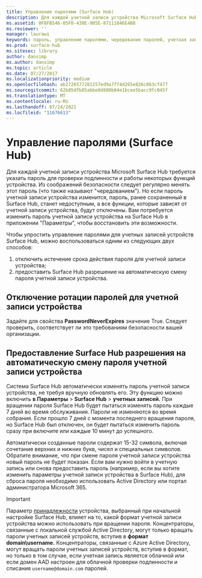 ```yaml
---
title: Управление паролями (Surface Hub)
description: Для каждой учетной записи устройства Microsoft Surface Hub требуется указать пароль для проверки подлинности и работы некоторых функций устройства.
ms.assetid: 0FBFB546-05F0-430E-905E-87111046E4B8
ms.reviewer: ''
manager: laurawi
keywords: пароль, управление паролями, чередование паролей, учетная запись устройства
ms.prod: surface-hub
ms.sitesec: library
author: dansimp
ms.author: dansimp
ms.topic: article
ms.date: 07/27/2017
ms.localizationpriority: medium
ms.openlocfilehash: ab2726577201157ed9a7ff4d265e826c063cf477
ms.sourcegitcommit: 62b85dfb85abbe0d880b04e1bcee5bacc9fc045f
ms.translationtype: MT
ms.contentlocale: ru-RU
ms.lasthandoff: 07/24/2021
ms.locfileid: "11676613"
---
```

# <a name="password-management-surface-hub"></a>Управление паролями (Surface Hub)

Для каждой учетной записи устройства Microsoft Surface Hub требуется указать пароль для проверки подлинности и работы некоторых функций устройства. Из соображений безопасности следует регулярно менять этот пароль (что также называют "чередованием"). Но если пароль учетной записи устройства изменится, пароль, ранее сохраненный в Surface Hub, станет недоступным, а все функции, которые зависят от учетной записи устройства, будут отключены. Вам потребуется изменить пароль учетной записи устройства на Surface Hub в приложении "Параметры", чтобы восстановить эти возможности.

Чтобы упростить управление паролями для учетных записей устройств Surface Hub, можно воспользоваться одним из следующих двух способов:

1.  отключить истечение срока действия пароля для учетной записи устройства;
2.  предоставить Surface Hub разрешение на автоматическую смену пароля учетной записи устройства.


## <a name="turn-off-password-rotation-for-the-device-account"></a>Отключение ротации паролей для учетной записи устройства

Задайте для свойства **PasswordNeverExpires** значение True. Следует проверить, соответствует ли это требованиям безопасности вашей организации.


## <a name="allow-the-surface-hub-to-automatically-rotate-the-device-accounts-password"></a>Предоставление Surface Hub разрешения на автоматическую смену пароля учетной записи устройства

Система Surface Hub автоматически изменять пароль учетной записи устройства, не требуя вручную обновлять его. Эту функцию можно включить **в Параметры**  >  **Surface Hub**  >  **учетных записей.** При вращении пароля Surface Hub будет пытаться изменять пароль каждые 7 дней во время обслуживания. Пароли не изменяются во время собрания. Если прошло 7 дней с момента последнего вращения пароля, но Surface Hub был отключен, он будет пытаться изменить пароль сразу при включите или каждые 10 минут до успешного.

Автоматически созданные пароли содержат 15-32 символа, включая сочетание верхних и нижних букв, чисел и специальных символов. Обратите внимание, что при смене пароля учетной записи устройства новый пароль не будет показан. Если вам нужно войти в учетную запись или снова предоставить пароль (например, если вы хотите изменить параметры учетной записи устройства в Surface Hub), для сброса пароля необходимо использовать Active Directory или портал администратора Microsoft 365.

> [!IMPORTANT]
> Параметр [принадлежности](prepare-your-environment-for-surface-hub.md) устройства, выбранный при начальной настройке Surface Hub, влияет на то, какой формат учетной записи устройства можно использовать при вращении пароля. Концентраторы, связанные с локальной службой Active Directory, могут только вращать пароли учетных записей устройств, вступив в **формат domain\username.** Концентраторы, связанные с Azure Active Directory, могут вращать пароли учетных записей устройств, вступив в формат, но только в том случае, если учетная запись является облачной или если домен AAD настроен для облачной проверки подлинности и списания `username@domain.com` паролей. [](/azure/active-directory/hybrid/choose-ad-authn#cloud-authentication) [](/azure/active-directory/authentication/concept-sspr-writeback)
